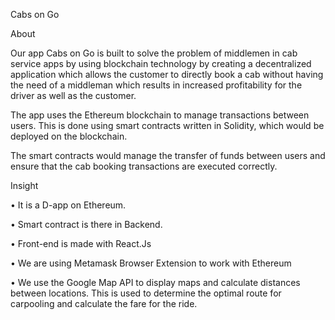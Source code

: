 Cabs on Go

About  

Our app Cabs on Go is built to solve the problem of middlemen in cab service apps by using blockchain technology by creating a decentralized application which allows the customer to directly book a cab without having the need of a middleman which results in increased profitability for the driver as well as the customer.
 
The app uses the Ethereum blockchain to manage transactions between users. This is done using smart contracts written in Solidity, which would be deployed on the blockchain. 

The smart contracts would manage the transfer of funds between users and ensure that the cab booking transactions are executed correctly.

Insight

•	It is a D-app on Ethereum.

•	Smart contract is there in Backend.

•	Front-end is made with React.Js

•	We are using Metamask Browser Extension to work with Ethereum

•	We use the Google Map API to display maps and calculate distances between locations. This is used to determine the optimal route for carpooling and calculate the fare for the ride.

